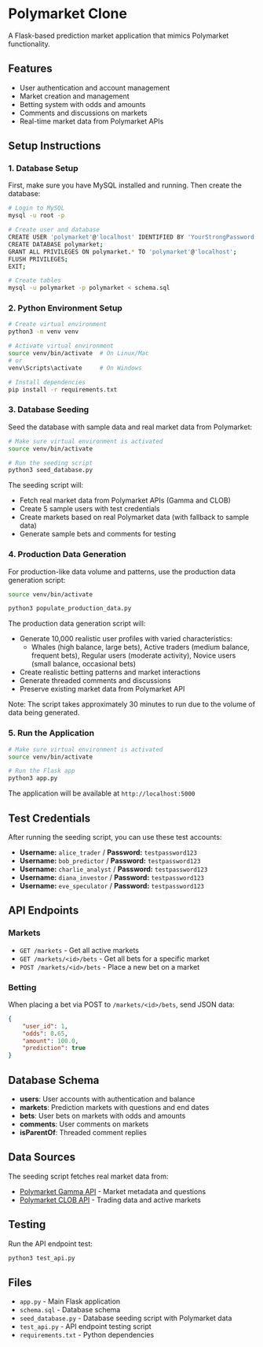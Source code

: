 # Polymarket Clone

A Flask-based prediction market application that mimics Polymarket functionality.

## Features

- User authentication and account management
- Market creation and management
- Betting system with odds and amounts
- Comments and discussions on markets
- Real-time market data from Polymarket APIs

## Setup Instructions

### 1. Database Setup

First, make sure you have MySQL installed and running. Then create the database:

```bash
# Login to MySQL
mysql -u root -p

# Create user and database
CREATE USER 'polymarket'@'localhost' IDENTIFIED BY 'YourStrongPassword!';
CREATE DATABASE polymarket;
GRANT ALL PRIVILEGES ON polymarket.* TO 'polymarket'@'localhost';
FLUSH PRIVILEGES;
EXIT;

# Create tables
mysql -u polymarket -p polymarket < schema.sql
```

### 2. Python Environment Setup

```bash
# Create virtual environment
python3 -m venv venv

# Activate virtual environment
source venv/bin/activate  # On Linux/Mac
# or
venv\Scripts\activate     # On Windows

# Install dependencies
pip install -r requirements.txt
```

### 3. Database Seeding

Seed the database with sample data and real market data from Polymarket:

```bash
# Make sure virtual environment is activated
source venv/bin/activate

# Run the seeding script
python3 seed_database.py
```

The seeding script will:
- Fetch real market data from Polymarket APIs (Gamma and CLOB)
- Create 5 sample users with test credentials
- Create markets based on real Polymarket data (with fallback to sample data)
- Generate sample bets and comments for testing

### 4. Production Data Generation

For production-like data volume and patterns, use the production data generation script:

```bash
source venv/bin/activate

python3 populate_production_data.py
```

The production data generation script will:
- Generate 10,000 realistic user profiles with varied characteristics:
  - Whales (high balance, large bets), Active traders (medium balance, frequent bets), Regular users (moderate activity), Novice users (small balance, occasional bets)
- Create realistic betting patterns and market interactions
- Generate threaded comments and discussions
- Preserve existing market data from Polymarket API

Note: The script takes approximately 30 minutes to run due to the volume of data being generated.

### 5. Run the Application

```bash
# Make sure virtual environment is activated
source venv/bin/activate

# Run the Flask app
python3 app.py
```

The application will be available at `http://localhost:5000`

## Test Credentials

After running the seeding script, you can use these test accounts:

- **Username:** `alice_trader` / **Password:** `testpassword123`
- **Username:** `bob_predictor` / **Password:** `testpassword123`
- **Username:** `charlie_analyst` / **Password:** `testpassword123`
- **Username:** `diana_investor` / **Password:** `testpassword123`
- **Username:** `eve_speculator` / **Password:** `testpassword123`

## API Endpoints

### Markets
- `GET /markets` - Get all active markets
- `GET /markets/<id>/bets` - Get all bets for a specific market
- `POST /markets/<id>/bets` - Place a new bet on a market

### Betting
When placing a bet via POST to `/markets/<id>/bets`, send JSON data:
```json
{
    "user_id": 1,
    "odds": 0.65,
    "amount": 100.0,
    "prediction": true
}
```

## Database Schema

- **users**: User accounts with authentication and balance
- **markets**: Prediction markets with questions and end dates
- **bets**: User bets on markets with odds and amounts
- **comments**: User comments on markets
- **isParentOf**: Threaded comment replies

## Data Sources

The seeding script fetches real market data from:
- [Polymarket Gamma API](https://gamma-api.polymarket.com) - Market metadata and questions
- [Polymarket CLOB API](https://clob.polymarket.com) - Trading data and active markets

## Testing

Run the API endpoint test:
```bash
python3 test_api.py
```

## Files

- `app.py` - Main Flask application
- `schema.sql` - Database schema
- `seed_database.py` - Database seeding script with Polymarket data
- `test_api.py` - API endpoint testing script
- `requirements.txt` - Python dependencies 